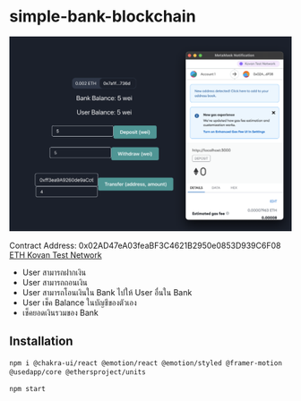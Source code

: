# simple-bank-blockchain

![preview](./images/preview.png)

Contract Address: 0x02AD47eA03feaBF3C4621B2950e0853D939C6F08 [ETH Kovan Test Network](https://kovan.etherscan.io/tx/0x93a337f12b7f5ce4b8198cc829208c726d1a8c3269819911ef738b47c333db7b)

- User สามารถฝากเงิน
- User สามารถถอนเงิน
- User สามารถโอนเงินใน Bank ไปให้ User อื่นใน Bank
- User เช็ค Balance ในบัญชีของตัวเอง
- เช็คยอดเงินรวมของ Bank

Installation
------------

```
npm i @chakra-ui/react @emotion/react @emotion/styled @framer-motion @usedapp/core @ethersproject/units
```
```
npm start
```